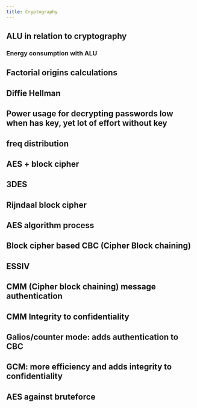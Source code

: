 ```yaml
---
title: Cryptography
---
```


## ALU in relation to cryptography

### Energy consumption with ALU

## Factorial origins calculations

## Diffie Hellman

## Power usage for decrypting passwords low when has key, yet lot of effort without key

## freq distribution

## AES + block cipher

## 3DES

## Rijndaal block cipher

## AES algorithm process

## Block cipher based CBC (Cipher Block chaining)

## ESSIV

## CMM (Cipher block chaining) message authentication

## CMM Integrity to confidentiality

## Galios/counter mode: adds authentication to CBC

## GCM: more efficiency and adds integrity to confidentiality

## AES against bruteforce